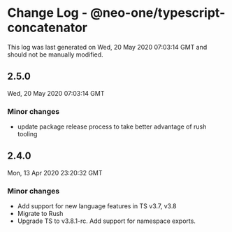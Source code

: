 # Change Log - @neo-one/typescript-concatenator

This log was last generated on Wed, 20 May 2020 07:03:14 GMT and should not be manually modified.

## 2.5.0
Wed, 20 May 2020 07:03:14 GMT

### Minor changes

- update package release process to take better advantage of rush tooling

## 2.4.0
Mon, 13 Apr 2020 23:20:32 GMT

### Minor changes

- Add support for new language features in TS v3.7, v3.8
- Migrate to Rush
- Upgrade TS to v3.8.1-rc. Add support for namespace exports.

